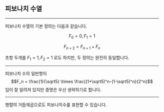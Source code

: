 ## 피보나치 수열

---

피보나치 수열의 기본 정의는 다음과 같습니다.

$$F_0 = 0, F_1 = 1$$

$$ F_{n+2} = F_{n+1} + F_n $$

초항 두개를 $F_1 = 1, F_2 = 1$ 로도 하지만, 두 정의는 완전히 동일합니다.

---

피보나치 수의 일반항이 $$F_n = \frac{1}{\sqrt5} \times \frac{(1+\sqrt5)^n-(1-\sqrt5)^n}{2^n}$$ 임이 잘 알려져 있지만 증명은 우선 생략하기로 합니다.

---

행렬의 거듭제곱으로도 피보나치수를 표현할 수 있습니다.

